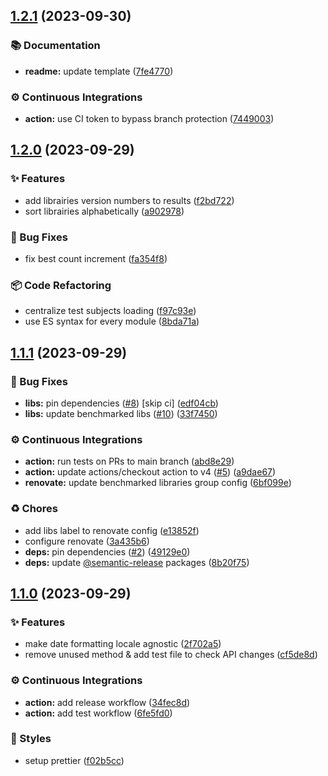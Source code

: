 ## [1.2.1](https://github.com/sheerlox/cron-comparison/compare/v1.2.0...v1.2.1) (2023-09-30)

### 📚 Documentation

- **readme:** update template ([7fe4770](https://github.com/sheerlox/cron-comparison/commit/7fe4770bd4b0c7f9043bcd3f5ec444be63df6b03))

### ⚙️ Continuous Integrations

- **action:** use CI token to bypass branch protection ([7449003](https://github.com/sheerlox/cron-comparison/commit/7449003f034ac252b1624f4b9cffe7a1af194b9c))

## [1.2.0](https://github.com/sheerlox/cron-comparison/compare/v1.1.1...v1.2.0) (2023-09-29)

### ✨ Features

- add librairies version numbers to results ([f2bd722](https://github.com/sheerlox/cron-comparison/commit/f2bd722c18dfafb34fa2c7ded943cec1831ae391))
- sort librairies alphabetically ([a902978](https://github.com/sheerlox/cron-comparison/commit/a9029785fd935e69215ff80339a482f647f81519))

### 🐛 Bug Fixes

- fix best count increment ([fa354f8](https://github.com/sheerlox/cron-comparison/commit/fa354f85b956c0dcd757d3797c8e298cceb24b7a))

### 📦 Code Refactoring

- centralize test subjects loading ([f97c93e](https://github.com/sheerlox/cron-comparison/commit/f97c93e59857eeeff99950e608e4c16b354f1130))
- use ES syntax for every module ([8bda71a](https://github.com/sheerlox/cron-comparison/commit/8bda71a9a5d57e068634f9303e20a9cf4edfb710))

## [1.1.1](https://github.com/sheerlox/cron-comparison/compare/v1.1.0...v1.1.1) (2023-09-29)

### 🐛 Bug Fixes

- **libs:** pin dependencies ([#8](https://github.com/sheerlox/cron-comparison/issues/8)) [skip ci] ([edf04cb](https://github.com/sheerlox/cron-comparison/commit/edf04cb2a571c5f58c67d4c7af1e93ebdd28423a))
- **libs:** update benchmarked libs ([#10](https://github.com/sheerlox/cron-comparison/issues/10)) ([33f7450](https://github.com/sheerlox/cron-comparison/commit/33f745040ce91f191527a8f9be939e00acab2f22))

### ⚙️ Continuous Integrations

- **action:** run tests on PRs to main branch ([abd8e29](https://github.com/sheerlox/cron-comparison/commit/abd8e2992df57674aeea3c456a005a017cd88467))
- **action:** update actions/checkout action to v4 ([#5](https://github.com/sheerlox/cron-comparison/issues/5)) ([a9dae67](https://github.com/sheerlox/cron-comparison/commit/a9dae676487541268f249402007dba24fa3858de))
- **renovate:** update benchmarked libraries group config ([6bf099e](https://github.com/sheerlox/cron-comparison/commit/6bf099e0a285f9a00bb19cc06da462acdf911b60))

### ♻️ Chores

- add libs label to renovate config ([e13852f](https://github.com/sheerlox/cron-comparison/commit/e13852fe63e5d34f65267adb87eded8df49475e3))
- configure renovate ([3a435b6](https://github.com/sheerlox/cron-comparison/commit/3a435b6864f36e66e9ea8e674d1029ea57b1a3c9))
- **deps:** pin dependencies ([#2](https://github.com/sheerlox/cron-comparison/issues/2)) ([49129e0](https://github.com/sheerlox/cron-comparison/commit/49129e01a18eb5fddcf6a0672094719b3b661123))
- **deps:** update [@semantic-release](https://github.com/semantic-release) packages ([8b20f75](https://github.com/sheerlox/cron-comparison/commit/8b20f75768b29f968b6fa26c96d2a91005a72174))

## [1.1.0](https://github.com/sheerlox/cron-comparison/compare/v1.0.2...v1.1.0) (2023-09-29)

### ✨ Features

- make date formatting locale agnostic ([2f702a5](https://github.com/sheerlox/cron-comparison/commit/2f702a5797058c9d5682f92a6492df651adae77b))
- remove unused method & add test file to check API changes ([cf5de8d](https://github.com/sheerlox/cron-comparison/commit/cf5de8d1dccb6cd84c8fdbabdf7a9c8447b654ab))

### ⚙️ Continuous Integrations

- **action:** add release workflow ([34fec8d](https://github.com/sheerlox/cron-comparison/commit/34fec8da740e923e3860f0e3529f3bb1cbb56cc4))
- **action:** add test workflow ([6fe5fd0](https://github.com/sheerlox/cron-comparison/commit/6fe5fd0de3d1d7830aee9b8415faf7e46cbbcc61))

### 💎 Styles

- setup prettier ([f02b5cc](https://github.com/sheerlox/cron-comparison/commit/f02b5cc4de17255373d7e1aae5ae8196dc376862))
